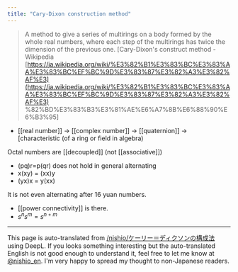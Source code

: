 ```yaml
---
title: "Cary-Dixon construction method"
---
```


> A method to give a series of multirings on a body formed by the whole real numbers, where each step of the multirings has twice the dimension of the previous one.
[Cary-Dixon's construct method - Wikipedia [https://ja.wikipedia.org/wiki/%E3%82%B1%E3%83%BC%E3%83%AA%E3%83%BC%EF%BC%9D%E3%83%87%E3%82%A3%E3%82%AF%E3](https://ja.wikipedia.org/wiki/%E3%82%B1%E3%83%BC%E3%83%AA%E3%83%BC%EF%BC%9D%E3%83%87%E3%82%A3%E3%82%AF%E3) %82%BD%E3%83%B3%E3%81%AE%E6%A7%8B%E6%88%90%E6%B3%95]

- [[real number]] → [[complex number]] → [[quaternion]] → [characteristic (of a ring or field in algebra)

Octal numbers are [[decoupled]] (not [[associative]])
- (pq)r=p(qr) does not hold in general
alternating
- x(xy) = (xx)y
- (yx)x = y(xx)

It is not even alternating after 16 yuan numbers.
- [[power connectivity]] is there.
- $s^n s^m = s^{n+m}$

---
This page is auto-translated from [/nishio/ケーリー＝ディクソンの構成法](https://scrapbox.io/nishio/ケーリー＝ディクソンの構成法) using DeepL. If you looks something interesting but the auto-translated English is not good enough to understand it, feel free to let me know at [@nishio_en](https://twitter.com/nishio_en). I'm very happy to spread my thought to non-Japanese readers.